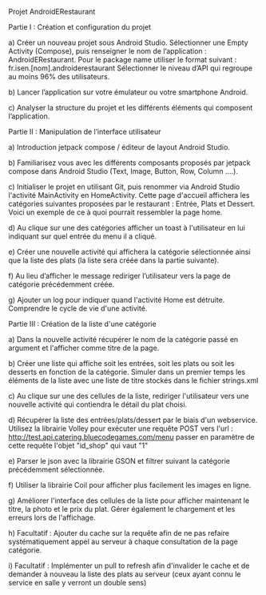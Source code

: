 Projet AndroidERestaurant

Partie I : Création et configuration du projet

a) Créer un nouveau projet sous Android Studio. Sélectionner une Empty Activity (Compose), puis renseigner le nom de l’application : AndroidERestaurant. 
Pour le package name utiliser le format suivant : fr.isen.[nom].androiderestaurant
Sélectionner le niveau d’API qui regroupe au moins 96% des utilisateurs.

b) Lancer l’application sur votre émulateur ou votre smartphone Android.

c) Analyser la structure du projet et les différents éléments qui composent l’application.


Partie II : Manipulation de l’interface utilisateur

a) Introduction jetpack compose / éditeur de layout Android Studio.

b) Familiarisez vous avec les différents composants proposés par jetpack compose dans Android Studio (Text, Image, Button, Row, Column ….).

c) Initialiser le projet en utilisant Git, puis renommer via Android Studio l'activité MainActivity en HomeActivity. Cette page d'accueil affichera les catégories suivantes proposées par le restaurant : Entrée, Plats et Dessert. Voici un exemple de ce à quoi pourrait ressembler la page home. 

d) Au clique sur une des catégories afficher un toast à l'utilisateur en lui indiquant sur quel entrée du menu il a cliqué.

e) Créer une nouvelle activité qui affichera la catégorie sélectionnée ainsi que la liste des plats (la liste sera créée dans la partie suivante).

f) Au lieu d’afficher le message rediriger l’utilisateur vers la page de catégorie précédemment créée.

g) Ajouter un log pour indiquer quand l'activité Home est détruite. Comprendre le cycle de vie d'une activité.


Partie III : Création de la liste d'une catégorie

a) Dans la nouvelle activité récupérer le nom de la catégorie passé en argument et l'afficher comme titre de la page.

b) Créer une liste qui affiche soit les entrées, soit les plats ou soit les desserts en fonction de la catégorie. Simuler dans un premier temps les éléments de la liste avec une liste de titre stockés dans le fichier strings.xml

c) Au clique sur une des cellules de la liste, rediriger l'utilisateur vers une nouvelle activité qui contiendra le détail du plat choisi.

d) Récupérer la liste des entrées/plats/dessert par le biais d'un webservice. Utilisez la librairie Volley pour exécuter une requête POST vers l'url : http://test.api.catering.bluecodegames.com/menu
passer en paramètre de cette requête l'objet "id_shop" qui vaut "1"

e) Parser le json avec la librairie GSON et filtrer suivant la catégorie précédemment sélectionnée.

f) Utiliser la librairie Coil pour afficher plus facilement les images en ligne.

g) Améliorer l'interface des cellules de la liste pour afficher maintenant le titre, la photo et le prix du plat. Gérer également le chargement et les erreurs lors de l'affichage.

h) Facultatif : Ajouter du cache sur la requête afin de ne pas refaire systématiquement appel au serveur à chaque consultation de la page catégorie. 

i) Facultatif : Implémenter un pull to refresh afin d'invalider le cache et de demander à nouveau la liste des plats au serveur (ceux ayant connu le service en salle y verront un double sens)

